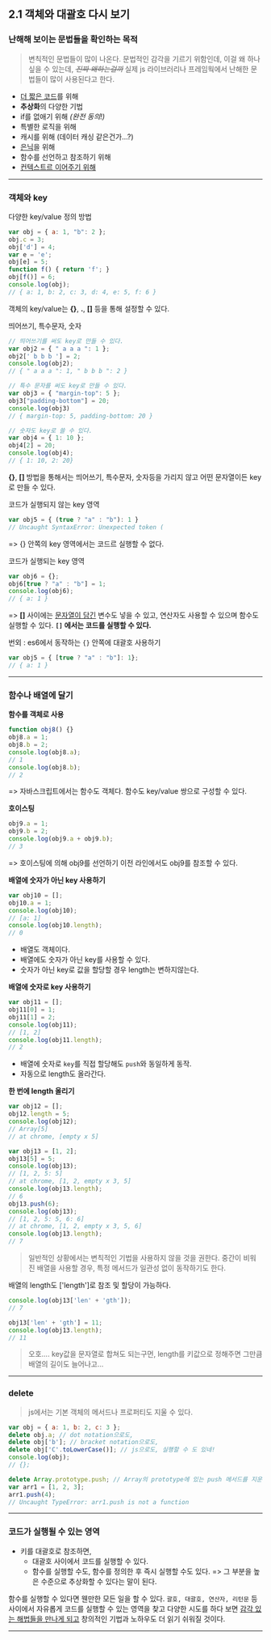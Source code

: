 ## 2.1 객체와 대괄호 다시 보기



### 난해해 보이는 문법들을 확인하는 목적

> 변칙적인 문법들이 많이 나온다. 문법적인 감각을 기르기 위함인데, 이걸 왜 하나 싶을 수 있는데, *~~진짜 왜하는걸까~~*  실제 js 라이브러리나 프레임웍에서 난해한 문법들이 많이 사용된다고 한다.

- <u>더 짧은 코드</u>를 위해
- **추상화**의 다양한 기법
- if를 없애기 위해 *(완전 동의!)*
- 특별한 로직을 위해
- 캐시를 위해 (데이터 캐싱 같은건가...?)
- <u>은닉</u>을 위해
- 함수를 선언하고 참조하기 위해
- <u>컨텍스트르 이어주기 위해</u>



---



### 객체와 key

다양한 key/value 정의 방법

```js
var obj = { a: 1, "b": 2 };
obj.c = 3;
obj['d'] = 4;
var e = 'e';
obj[e] = 5;
function f() { return 'f'; }
obj[f()] = 6;
console.log(obj);
// { a: 1, b: 2, c: 3, d: 4, e: 5, f: 6 }
```

객체의 key/value는 **{}**, **.**, **[]** 등을 통해 설정할 수 있다.





띄어쓰기, 특수문자, 숫자

```js
// 띄어쓰기를 써도 key로 만들 수 있다.
var obj2 = { " a a a ": 1 };
obj2[' b b b '] = 2;
console.log(obj2);
// { " a a a ": 1, " b b b ": 2 }

// 특수 문자를 써도 key로 만들 수 있다.
var obj3 = { "margin-top": 5 };
obj3["padding-bottom"] = 20;
console.log(obj3)
// { margin-top: 5, padding-bottom: 20 }

// 숫자도 key로 쓸 수 있다.
var obj4 = { 1: 10 };
obj4[2] = 20;
console.log(obj4);
// { 1: 10, 2: 20}
```

**{}**, **[]** 방법을 통해서는 띄어쓰기, 특수문자, 숫자등을 가리지 않고 어떤 문자열이든 key로 만들 수 있다.





코드가 실행되지 않는 key 영역

```js
var obj5 = { (true ? "a" : "b"): 1 }
// Uncaught SyntaxError: Unexpected token (
```

=> {} 안쪽의 key 영역에서는 코드르 실행할 수 없다.





코드가 실행되는 key 영역

```js
var obj6 = {};
obj6[true ? "a" : "b"] = 1;
console.log(obj6);
// { a: 1 }
```

=> **[]** 사이에는 <u>문자열이 담긴</u> 변수도 넣을 수 있고, 연산자도 사용할 수 있으며 함수도 실행할 수 있다.  **`[]` 에서는 코드를 실행할 수 있다.**





번외 : es6에서 동작하는 `{}` 안쪽에 대괄호 사용하기

```js
var obj5 = { [true ? "a" : "b"]: 1};
// { a: 1 }
```



---



### 함수나 배열에 달기



**함수를 객체로 사용**

```js
function obj8() {}
obj8.a = 1;
obj8.b = 2;
console.log(obj8.a);
// 1
console.log(obj8.b);
// 2
```

=> 자바스크립트에서는 함수도 객체다. 함수도 key/value 쌍으로 구성할 수 있다.





**호이스팅**

```js
obj9.a = 1;
obj9.b = 2;
console.log(obj9.a + obj9.b);
// 3
```

=> 호이스팅에 의해 obj9를 선언하기 이전 라인에서도 obj9를 참조할 수 있다.





**배열에 숫자가 아닌 key 사용하기**

```js
var obj10 = [];
obj10.a = 1;
console.log(obj10);
// [a: 1]
console.log(obj10.length);
// 0
```

- 배열도 객체이다.
- 배열에도 숫자가 아닌 key를 사용할 수 있다.
- 숫자가 아닌 key로 값을 할당할 경우 length는 변하지않는다.





**배열에 숫자로 key 사용하기**

```js
var obj11 = [];
obj11[0] = 1;
obj11[1] = 2;
console.log(obj11);
// [1, 2]
console.log(obj11.length);
// 2
```

- 배열에 숫자로 `key`를 직접 할당해도 `push`와 동일하게 동작. 
- 자동으로 length도 올라간다.





**한 번에 length 올리기**

```js
var obj12 = [];
obj12.length = 5;
console.log(obj12);
// Array[5]
// at chrome, [empty x 5] 

var obj13 = [1, 2];
obj13[5] = 5;
console.log(obj13);
// [1, 2, 5: 5]
// at chrome, [1, 2, empty x 3, 5]
console.log(obj13.length);
// 6
obj13.push(6);
console.log(obj13);
// [1, 2, 5: 5, 6: 6]
// at chrome, [1, 2, empty x 3, 5, 6]
console.log(obj13.length);
// 7
```

> 일반적인 상황에서는 변칙적인 기법을 사용하지 않을 것을 권한다. 중간이 비워진 배열을 사용할 경우, 특정 메서드가 일관성 없이 동작하기도 한다.





배열의 length도  ['length']로 참조 및 할당이 가능하다.

```js
console.log(obj13['len' + 'gth']);
// 7

obj13['len' + 'gth'] = 11;
console.log(obj13.length);
// 11

```

> 오호.... key값을 문자열로 합쳐도 되는구먼, length를 키값으로 정해주면 그만큼 배열의 길이도 늘어나고...



-----



### delete

> js에서는 기본 객체의 메서드나 프로퍼티도 지울 수 있다.

```js
var obj = { a: 1, b: 2, c: 3 };
delete obj.a; // dot notation으로도,
delete obj['b']; // bracket notation으로도,
delete obj['C'.toLowerCase()]; // js으로도, 실행할 수 도 있네!
console.log(obj);
// {};

delete Array.prototype.push; // Array의 prototype에 있는 push 메서드를 지운다.
var arr1 = [1, 2, 3];
arr1.push(4);
// Uncaught TypeError: arr1.push is not a function
```



---



### 코드가 실행될 수 있는 영역

- 키를 대괄호로 참조하면, 
  - 대괄호 사이에서 코드를 실행할 수 있다.
  - 함수를 실행할 수도, 함수를 정의한 후 즉시 실행할 수도 있다. => 그 부분을 높은 수준으로 추상화할 수 있다는 말이 된다.

함수를 실행할 수 있다면 웬만한 모든 일을 할 수 있다. `괄호, 대괄호, 연산자, 리턴문` 등 사이에서 자유롭게 코드를 실행할 수 있는 영역을 찾고 다양한 시도를 하다 보면 <u>감각 있는 해법들을 만나게 되고</u> 창의적인 기법과 노하우도 더 읽기 쉬워질 것이다.



---




